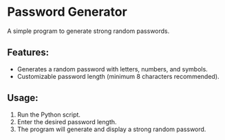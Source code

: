 # Password Generator

A simple program to generate strong random passwords.

## Features:
- Generates a random password with letters, numbers, and symbols.
- Customizable password length (minimum 8 characters recommended).

## Usage:
1. Run the Python script.
2. Enter the desired password length.
3. The program will generate and display a strong random password.

